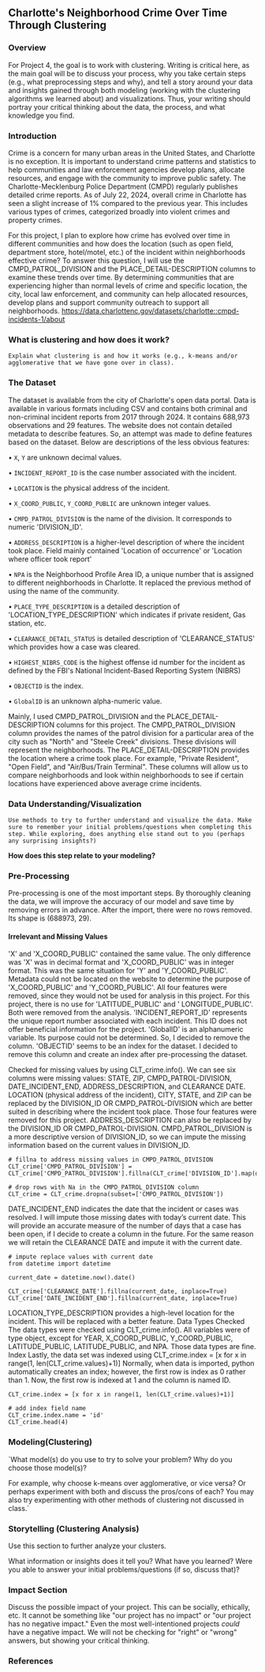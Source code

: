 ## **Charlotte's Neighborhood Crime Over Time Through Clustering**

### **Overview**
For Project 4, the goal is to work with clustering.  Writing is critical here, as the main goal will be to discuss your process, why you take certain steps (e.g., what preprocessing steps and why), and tell a story around your data and insights gained through both modeling (working with the clustering algorithms we learned about) and visualizations. Thus, your writing should portray your critical thinking about the data, the process, and what knowledge you find.

### **Introduction**
Crime is a concern for many urban areas in the United States, and Charlotte is no exception. It is important to understand crime patterns and statistics to help communities and law enforcement agencies develop plans, allocate resources, and engage with the community to improve public safety. The Charlotte-Mecklenburg Police Department (CMPD) regularly publishes detailed crime reports. As of July 22, 2024, overall crime in Charlotte has seen a slight increase of 1% compared to the previous year. This includes various types of crimes, categorized broadly into violent crimes and property crimes.

For this project, I plan to explore how crime has evolved over time in different communities and how does the location (such as open field, department store, hotel/motel, etc.) of the incident within neighborhoods effective crime? To answer this question, I will use the CMPD_PATROL_DIVISION and the PLACE_DETAIL-DESCRIPTION columns to examine these trends over time. By determining communities that are experiencing higher than normal levels of crime and specific location, the city, local law enforcement, and community can help allocated resources, develop plans and support community outreach to support all neighborhoods.
https://data.charlottenc.gov/datasets/charlotte::cmpd-incidents-1/about

### **What is clustering and how does it work?**
`Explain what clustering is and how it works (e.g., k-means and/or agglomerative that we have gone over in class).`

### **The Dataset**

The dataset is available from the city of Charlotte's open data portal. Data is available in various formats including CSV and contains both criminal and non-criminal incident reports from 2017 through 2024. It contains 688,973 observations and 29 features.  The website does not contain detailed metadata to describe features. So, an attempt was made to define features based on the dataset. Below are descriptions of the less obvious features:

•	`X`, `Y` are unknown decimal values.

•	`INCIDENT_REPORT_ID` is the case number associated with the incident.

•	`LOCATION` is the physical address of the incident.

•	`X_COORD_PUBLIC`, `Y_COORD_PUBLIC` are unknown integer values.

•	`CMPD_PATROL_DIVISION` is the name of the division. It corresponds to numeric 'DIVISION_ID'.

•	`ADDRESS_DESCRIPTION` is a higher-level description of where the incident took place. Field mainly contained 'Location of occurrence' or 'Location where officer took report'

•	`NPA` is the Neighborhood Profile Area ID, a unique number that is assigned to different neighborhoods in Charlotte. It replaced the previous method of using the name of the community.

•	`PLACE_TYPE_DESCRIPTION` is a detailed description of 'LOCATION_TYPE_DESCRIPTION' which indicates if private resident, Gas station, etc.

•	`CLEARANCE_DETAIL_STATUS` is detailed description of 'CLEARANCE_STATUS' which provides how a case was cleared.

•	`HIGHEST_NIBRS_CODE` is the highest offense id number for the incident as defined by the FBI's National Incident-Based Reporting System (NIBRS)

•	`OBJECTID` is the index.

•	`GlobalID` is an unknown alpha-numeric value.

Mainly, I used CMPD_PATROL_DIVISION and the PLACE_DETAIL-DESCRIPTION columns for this project. The CMPD_PATROL_DIVISION column provides the names of the patrol division for a particular area of the city such as "North" and "Steele Creek" divisions. These divisions will represent the neighborhoods. The PLACE_DETAIL-DESCRIPTION provides the location where a crime took place. For example, "Private Resident", "Open Field", and "Air/Bus/Train Terminal". These columns will allow us to compare neighborhoods and look within neighborhoods to see if certain locations have experienced above average crime incidents.


### **Data Understanding/Visualization**
`Use methods to try to further understand and visualize the data. Make sure to remember your initial problems/questions when completing this step.
While exploring, does anything else stand out to you (perhaps any surprising insights?)`

**How does this step relate to your modeling?**


### **Pre-Processing**

Pre-processing is one of the most important steps. By thoroughly cleaning the data, we will improve the accuracy of our model and save time by removing errors in advance.  After the import, there were no rows removed. Its shape is (688973, 29).

#### Irrelevant and Missing Values
'X' and 'X_COORD_PUBLIC' contained the same value. The only difference was 'X' was in decimal format and 'X_COORD_PUBLIC' was in integer format. This was the same situation for 'Y' and 'Y_COORD_PUBLIC'. Metadata could not be located on the website to determine the purpose of 'X_COORD_PUBLIC' and 'Y_COORD_PUBLIC'. All four features were removed, since they would not be used for analysis in this project.
For this project, there is no use for 'LATITUDE_PUBLIC' and ' LONGITUDE_PUBLIC'. Both were removed from the analysis.
'INCIDENT_REPORT_ID' represents the unique report number associated with each incident. This ID does not offer beneficial information for the project.
'GlobalID' is an alphanumeric variable. Its purpose could not be determined. So, I decided to remove the column.
'OBJECTID' seems to be an index for the dataset. I decided to remove this column and create an index after pre-processing the dataset.

Checked for missing values by using CLT_crime.info(). We can see six columns were missing values: STATE, ZIP, CMPD_PATROL-DIVISION, DATE_INCIDENT_END, ADDRESS_DESCRIPTION, and CLEARANCE DATE.
LOCATION (physical address of the incident), CITY, STATE, and ZIP can be replaced by the DIVISION_ID OR CMPD_PATROL-DIVISION which are better suited in describing where the incident took place. Those four features were removed for this project.
ADDRESS_DESCRIPTION can also be replaced by the DIVISION_ID OR CMPD_PATROL-DIVISION.
CMPD_PATROL_DIVISION is a more descriptive version of DIVISION_ID, so we can impute the missing information based on the current values in DIVISION_ID.
```
# fillna to address missing values in CMPD_PATROL_DIVISION
CLT_crime['CMPD_PATROL_DIVISION'] = CLT_crime['CMPD_PATROL_DIVISION'].fillna(CLT_crime['DIVISION_ID'].map(division_mapping))

# drop rows with Na in the CMPD_PATROL_DIVISION column
CLT_crime = CLT_crime.dropna(subset=['CMPD_PATROL_DIVISION'])
```

DATE_INCIDENT_END indicates the date that the incident or cases was resolved. I will impute those missing dates with today’s current date. This will provide an accurate measure of the number of days that a case has been open, if I decide to create a column in the future. For the same reason we will retain the CLEARANCE DATE and impute it with the current date.
```
# impute replace values with current date
from datetime import datetime

current_date = datetime.now().date()

CLT_crime['CLEARANCE_DATE'].fillna(current_date, inplace=True)
CLT_crime['DATE_INCIDENT_END'].fillna(current_date, inplace=True)
```
LOCATION_TYPE_DESCRIPTION provides a high-level location for the incident. This will be replaced with a better feature.
Data Types Checked
The data types were checked using CLT_crime.info(). All variables were of type object, except for YEAR, X_COORD_PUBLIC, Y_COORD_PUBLIC, LATITUDE_PUBLIC, LATITUDE_PUBLIC, and NPA. Those data types are fine.
Index
Lastly, the data set was indexed using CLT_crime.index = [x for x in range(1, len(CLT_crime.values)+1)] Normally, when data is imported, python automatically creates an index; however, the first row is index as 0 rather than 1. Now, the first row is indexed at 1 and the column is named ID.
```
CLT_crime.index = [x for x in range(1, len(CLT_crime.values)+1)]

# add index field name
CLT_crime.index.name = 'id'
CLT_crime.head(4)
```

### **Modeling(Clustering)**
`What model(s) do you use to try to solve your problem? Why do you choose those model(s)?

For example, why choose k-means over agglomerative, or vice versa? Or perhaps experiment with both and discuss the pros/cons of each? You may also try experimenting with other methods of clustering not discussed in class.`


### **Storytelling (Clustering Analysis)**
Use this section to further analyze your clusters.

What information or insights does it tell you? What have you learned? Were you able to answer your initial problems/questions (if so, discuss that)?


### **Impact Section**
Discuss the possible impact of your project. This can be socially, ethically, etc. It cannot be something like "our project has no impact" or "our project has no negative impact." Even the most well-intentioned projects *could* have a negative impact. We will not be checking for "right" or "wrong" answers, but showing your critical thinking.


### **References**
